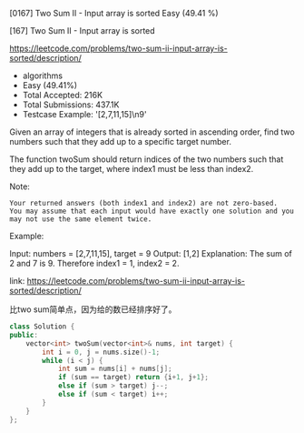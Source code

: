 [0167] Two Sum II - Input array is sorted                           Easy   (49.41 %)

<!--front-->	
[167] Two Sum II - Input array is sorted  

https://leetcode.com/problems/two-sum-ii-input-array-is-sorted/description/

* algorithms
* Easy (49.41%)
* Total Accepted:    216K
* Total Submissions: 437.1K
* Testcase Example:  '[2,7,11,15]\n9'

Given an array of integers that is already sorted in ascending order, find two numbers such that they add up to a specific target number.

The function twoSum should return indices of the two numbers such that they add up to the target, where index1 must be less than index2.

Note:


	Your returned answers (both index1 and index2) are not zero-based.
	You may assume that each input would have exactly one solution and you may not use the same element twice.


Example:


Input: numbers = [2,7,11,15], target = 9
Output: [1,2]
Explanation: The sum of 2 and 7 is 9. Therefore index1 = 1, index2 = 2.







<!--back-->

link: https://leetcode.com/problems/two-sum-ii-input-array-is-sorted/description/

比two sum简单点，因为给的数已经排序好了。

```cpp
class Solution {
public:
    vector<int> twoSum(vector<int>& nums, int target) {
        int i = 0, j = nums.size()-1;
        while (i < j) {
            int sum = nums[i] + nums[j];
            if (sum == target) return {i+1, j+1};
            else if (sum > target) j--;
            else if (sum < target) i++;
        }
    }
};
```


